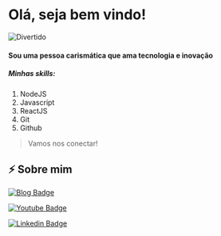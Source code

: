 
# Olá, seja bem vindo!

![Divertido ](https://www.selecoes.com.br/wp-content/uploads/2018/09/gargalhada-760x450.jpg "Divertido ")

#### Sou uma pessoa carismática que ama tecnologia e inovação
##### Minhas skills:

1. NodeJS
2. Javascript
3. ReactJS
4. Git
5. Github 

> Vamos nos conectar!
## ⚡ Sobre mim 

[![Blog Badge](https://img.shields.io/badge/Blog-alessandrodev.com-black)](http://alessandrodev.com/portfolio)

[![Youtube Badge](https://img.shields.io/badge/-Youtube-FF0000?style=flat-square&labelColor=FF0000&logo=youtube&logoColor=white&link=https://www.youtube.com/channel/UCjNEmyHytF2-o0IufEDGz-A?view_as=subscriber)](https://www.youtube.com/channel/UCjNEmyHytF2-o0IufEDGz-A?view_as=subscriber)

[![Linkedin Badge](https://img.shields.io/badge/-LinkedIn-blue?style=flat-square&logo=Linkedin&logoColor=white&link=https://www.linkedin.com/in/alessandro-l-menezes-57906b71/)](https://www.linkedin.com/in/alessandro-l-menezes-57906b71/)


